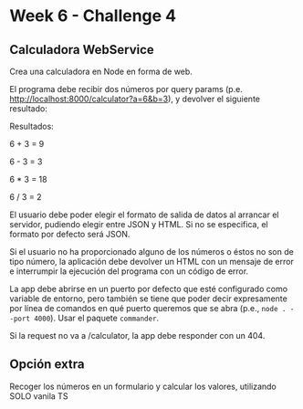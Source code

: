 # Week 6 - Challenge 4

## Calculadora WebService

Crea una calculadora en Node en forma de web.

El programa debe recibir dos números por query params
(p.e. <http://localhost:8000/calculator?a=6&b=3>),
y devolver el siguiente resultado:

Resultados:

6 + 3 = 9

6 - 3 = 3

6 \* 3 = 18

6 / 3 = 2

El usuario debe poder elegir el formato de salida de datos al arrancar el servidor, pudiendo elegir entre JSON y HTML. Si no se especifica, el formato por defecto será JSON.

Si el usuario no ha proporcionado alguno de los números o éstos no son de tipo número, la aplicación debe devolver un HTML con un mensaje de error e interrumpir la ejecución del programa con un código de error.

La app debe abrirse en un puerto por defecto que esté configurado como variable de entorno, pero también se tiene que poder decir expresamente por línea de comandos en qué puerto queremos que se abra (p.e., `node . --port 4000`). Usar el paquete `commander`.

Si la request no va a /calculator, la app debe responder con un 404.

## Opción extra

Recoger los números en un formulario y calcular los valores, utilizando SOLO vanila TS
